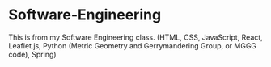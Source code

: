 # Software-Engineering
This is from my Software Engineering class. (HTML, CSS, JavaScript, React, Leaflet.js, Python (Metric Geometry and Gerrymandering Group, or MGGG code), Spring)
